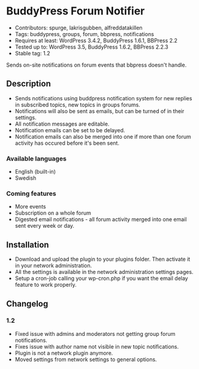 BuddyPress Forum Notifier
=========================

* Contributors: spurge, lakrisgubben, alfreddatakillen
* Tags: buddypress, groups, forum, bbpress, notifications
* Requires at least: WordPress 3.4.2, BuddyPress 1.6.1, BBPress 2.2
* Tested up to: WordPress 3.5, BuddyPress 1.6.2, BBPress 2.2.3
* Stable tag: 1.2

Sends on-site notifications on forum events that bbpress doesn't handle.

Description
-----------

* Sends notifications using buddpress notification system for new
  replies in subscribed topics, new topics in groups forums.
* Notifications will also be sent as emails, but can be turned of in
  their settings.
* All notification messages are editable.
* Notification emails can be set to be delayed.
* Notification emails can also be merged into one if more than one forum
  activity has occured before it's been sent.

### Available languages

* English (built-in)
* Swedish

### Coming features

* More events
* Subscription on a whole forum
* Digested email notifications - all forum activity merged into one
  email sent every week or day.

Installation
------------

* Download and upload the plugin to your plugins folder. Then activate
  it in your network administration.
* All the settings is available in the network administration settings
  pages.
* Setup a cron-job calling your wp-cron.php if you want the email
  delay feature to work properly.
  
Changelog
---------

### 1.2

* Fixed issue with admins and moderators not getting group forum
  notifications.
* Fixes issue with author name not visible in new topic notifications.
* Plugin is not a network plugin anymore.
* Moved settings from network settings to general options.

